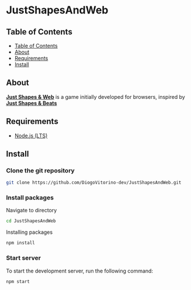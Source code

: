 # JustShapesAndWeb

## Table of Contents

- [Table of Contents](#table-of-contents)
- [About](#about)
- [Requirements](#requirements)
- [Install](#install)

## About

[**Just Shapes & Web**](https://justshapesandweb.netlify.app/) is a game initially developed for browsers, inspired by [**Just Shapes & Beats**](https://www.justshapesandbeats.com/)

## Requirements

* [Node.js (LTS)](https://nodejs.org/en/)

## Install

### Clone the git repository
```bash
git clone https://github.com/DiogoVitorino-dev/JustShapesAndWeb.git
```
### Install packages
Navigate to directory

```bash
cd JustShapesAndWeb
```

Installing packages

```bash
npm install
```
### Start server

To start the development server, run the following command:
```bash
npm start
```
